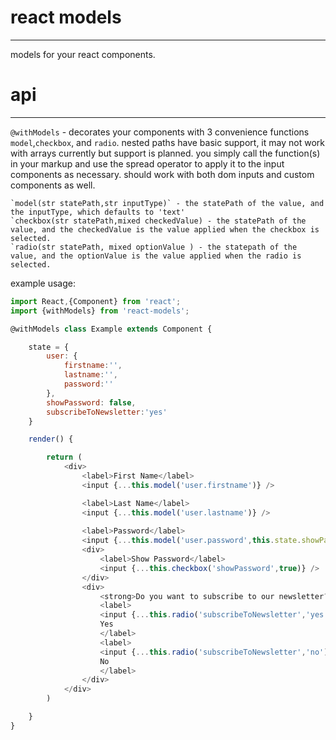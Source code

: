 # react models
----
models for your react components. 

# api
----
`@withModels` - decorates your components with 3 convenience functions `model`,`checkbox`, and `radio`. nested paths have basic support, it may not work with arrays currently but support is planned. you simply call the function(s) in your markup and use the spread operator to apply it to the input components as necessary. should work with both dom inputs and custom components as well.

    `model(str statePath,str inputType)` - the statePath of the value, and the inputType, which defaults to 'text'
    `checkbox(str statePath,mixed checkedValue) - the statePath of the value, and the checkedValue is the value applied when the checkbox is selected.
    `radio(str statePath, mixed optionValue ) - the statepath of the value, and the optionValue is the value applied when the radio is selected.

example usage:
```js
import React,{Component} from 'react';
import {withModels} from 'react-models';

@withModels class Example extends Component {

    state = {
        user: {
            firstname:'',
            lastname:'',
            password:''
        },
        showPassword: false,
        subscribeToNewsletter:'yes'
    }

    render() {

        return (
            <div>
                <label>First Name</label>
                <input {...this.model('user.firstname')} />

                <label>Last Name</label>
                <input {...this.model('user.lastname')} />
                
                <label>Password</label>
                <input {...this.model('user.password',this.state.showPassword?'text':'password')}>
                <div>
                    <label>Show Password</label>
                    <input {...this.checkbox('showPassword',true)} />
                </div>
                <div>
                    <strong>Do you want to subscribe to our newsletter?</strong>
                    <label>
                    <input {...this.radio('subscribeToNewsletter','yes')} />
                    Yes
                    </label>
                    <label>
                    <input {...this.radio('subscribeToNewsletter','no')} />
                    No
                    </label>
                </div>
            </div>
        )

    }
}
```